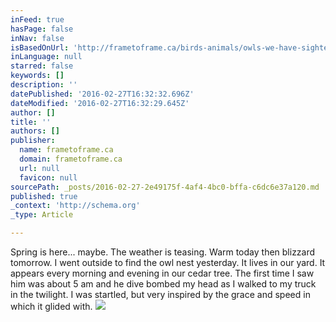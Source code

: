 ```yaml
---
inFeed: true
hasPage: false
inNav: false
isBasedOnUrl: 'http://frametoframe.ca/birds-animals/owls-we-have-sighted/great-grey-owl-we-spotted-ottawa/'
inLanguage: null
starred: false
keywords: []
description: ''
datePublished: '2016-02-27T16:32:32.696Z'
dateModified: '2016-02-27T16:32:29.645Z'
author: []
title: ''
authors: []
publisher:
  name: frametoframe.ca
  domain: frametoframe.ca
  url: null
  favicon: null
sourcePath: _posts/2016-02-27-2e49175f-4af4-4bc0-bffa-c6dc6e37a120.md
published: true
_context: 'http://schema.org'
_type: Article

---
```

Spring is here... maybe. The weather is teasing. Warm today then blizzard tomorrow. I went outside to find the owl nest yesterday. It lives in our yard. It appears every morning and evening in our cedar tree. The first time I saw him was about 5 am and he dive bombed my head as I walked to my truck in the twilight. I was startled, but very inspired by the grace and speed in which it glided with. ![](http://i0.wp.com/frametoframe.ca/wp-content/uploads/2013/02/Great-Grey-Owl-looks-towards-me-Ottawa-Ontario-Canada-Frame-To-Frame-Bob-Jean-picture.jpg?resize=627%2C418)